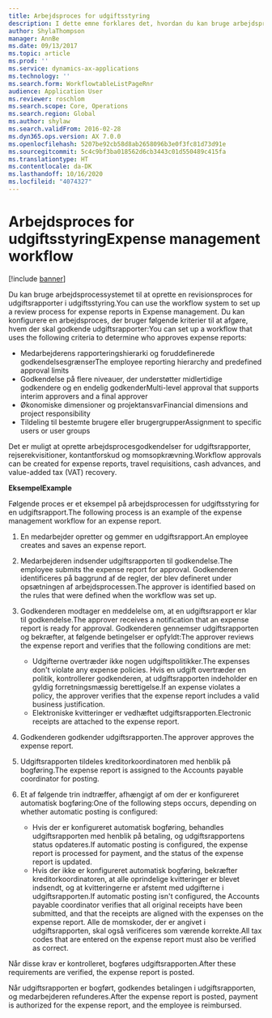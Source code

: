 ```yaml
---
title: Arbejdsproces for udgiftsstyring
description: I dette emne forklares det, hvordan du kan bruge arbejdsprocessystemet i Microsoft Dynamics 365 Finance til at oprette en revisionsproces for udgiftsrapporter i udgiftsstyring.
author: ShylaThompson
manager: AnnBe
ms.date: 09/13/2017
ms.topic: article
ms.prod: ''
ms.service: dynamics-ax-applications
ms.technology: ''
ms.search.form: WorkflowtableListPageRnr
audience: Application User
ms.reviewer: roschlom
ms.search.scope: Core, Operations
ms.search.region: Global
ms.author: shylaw
ms.search.validFrom: 2016-02-28
ms.dyn365.ops.version: AX 7.0.0
ms.openlocfilehash: 5207be92cb58d8ab2658096b3e0f3fc81d73d91e
ms.sourcegitcommit: 5c4c9bf3ba018562d6cb3443c01d550489c415fa
ms.translationtype: HT
ms.contentlocale: da-DK
ms.lasthandoff: 10/16/2020
ms.locfileid: "4074327"
---
```

# <a name="expense-management-workflow"></a><span data-ttu-id="0c3d3-103">Arbejdsproces for udgiftsstyring</span><span class="sxs-lookup"><span data-stu-id="0c3d3-103">Expense management workflow</span></span>

[!include [banner](../includes/banner.md)]

<span data-ttu-id="0c3d3-104">Du kan bruge arbejdsprocessystemet til at oprette en revisionsproces for udgiftsrapporter i udgiftsstyring.</span><span class="sxs-lookup"><span data-stu-id="0c3d3-104">You can use the workflow system to set up a review process for expense reports in Expense management.</span></span> <span data-ttu-id="0c3d3-105">Du kan konfigurere en arbejdsproces, der bruger følgende kriterier til at afgøre, hvem der skal godkende udgiftsrapporter:</span><span class="sxs-lookup"><span data-stu-id="0c3d3-105">You can set up a workflow that uses the following criteria to determine who approves expense reports:</span></span>

- <span data-ttu-id="0c3d3-106">Medarbejderens rapporteringshierarki og foruddefinerede godkendelsesgrænser</span><span class="sxs-lookup"><span data-stu-id="0c3d3-106">The employee reporting hierarchy and predefined approval limits</span></span>
- <span data-ttu-id="0c3d3-107">Godkendelse på flere niveauer, der understøtter midlertidige godkendere og en endelig godkender</span><span class="sxs-lookup"><span data-stu-id="0c3d3-107">Multi-level approval that supports interim approvers and a final approver</span></span>
- <span data-ttu-id="0c3d3-108">Økonomiske dimensioner og projektansvar</span><span class="sxs-lookup"><span data-stu-id="0c3d3-108">Financial dimensions and project responsibility</span></span>
- <span data-ttu-id="0c3d3-109">Tildeling til bestemte brugere eller brugergrupper</span><span class="sxs-lookup"><span data-stu-id="0c3d3-109">Assignment to specific users or user groups</span></span>

<span data-ttu-id="0c3d3-110">Det er muligt at oprette arbejdsprocesgodkendelser for udgiftsrapporter, rejserekvisitioner, kontantforskud og momsopkrævning.</span><span class="sxs-lookup"><span data-stu-id="0c3d3-110">Workflow approvals can be created for expense reports, travel requisitions, cash advances, and value-added tax (VAT) recovery.</span></span>

<span data-ttu-id="0c3d3-111">**Eksempel**</span><span class="sxs-lookup"><span data-stu-id="0c3d3-111">**Example**</span></span>

<span data-ttu-id="0c3d3-112">Følgende proces er et eksempel på arbejdsprocessen for udgiftsstyring for en udgiftsrapport.</span><span class="sxs-lookup"><span data-stu-id="0c3d3-112">The following process is an example of the expense management workflow for an expense report.</span></span>

1. <span data-ttu-id="0c3d3-113">En medarbejder opretter og gemmer en udgiftsrapport.</span><span class="sxs-lookup"><span data-stu-id="0c3d3-113">An employee creates and saves an expense report.</span></span>
2. <span data-ttu-id="0c3d3-114">Medarbejderen indsender udgiftsrapporten til godkendelse.</span><span class="sxs-lookup"><span data-stu-id="0c3d3-114">The employee submits the expense report for approval.</span></span> <span data-ttu-id="0c3d3-115">Godkenderen identificeres på baggrund af de regler, der blev defineret under opsætningen af arbejdsprocessen.</span><span class="sxs-lookup"><span data-stu-id="0c3d3-115">The approver is identified based on the rules that were defined when the workflow was set up.</span></span>
3. <span data-ttu-id="0c3d3-116">Godkenderen modtager en meddelelse om, at en udgiftsrapport er klar til godkendelse.</span><span class="sxs-lookup"><span data-stu-id="0c3d3-116">The approver receives a notification that an expense report is ready for approval.</span></span> <span data-ttu-id="0c3d3-117">Godkenderen gennemser udgiftsrapporten og bekræfter, at følgende betingelser er opfyldt:</span><span class="sxs-lookup"><span data-stu-id="0c3d3-117">The approver reviews the expense report and verifies that the following conditions are met:</span></span>

    - <span data-ttu-id="0c3d3-118">Udgifterne overtræder ikke nogen udgiftspolitikker.</span><span class="sxs-lookup"><span data-stu-id="0c3d3-118">The expenses don't violate any expense policies.</span></span> <span data-ttu-id="0c3d3-119">Hvis en udgift overtræder en politik, kontrollerer godkenderen, at udgiftsrapporten indeholder en gyldig forretningsmæssig berettigelse.</span><span class="sxs-lookup"><span data-stu-id="0c3d3-119">If an expense violates a policy, the approver verifies that the expense report includes a valid business justification.</span></span>
    - <span data-ttu-id="0c3d3-120">Elektroniske kvitteringer er vedhæftet udgiftsrapporten.</span><span class="sxs-lookup"><span data-stu-id="0c3d3-120">Electronic receipts are attached to the expense report.</span></span>

4. <span data-ttu-id="0c3d3-121">Godkenderen godkender udgiftsrapporten.</span><span class="sxs-lookup"><span data-stu-id="0c3d3-121">The approver approves the expense report.</span></span>
5. <span data-ttu-id="0c3d3-122">Udgiftsrapporten tildeles kreditorkoordinatoren med henblik på bogføring.</span><span class="sxs-lookup"><span data-stu-id="0c3d3-122">The expense report is assigned to the Accounts payable coordinator for posting.</span></span>
6. <span data-ttu-id="0c3d3-123">Et af følgende trin indtræffer, afhængigt af om der er konfigureret automatisk bogføring:</span><span class="sxs-lookup"><span data-stu-id="0c3d3-123">One of the following steps occurs, depending on whether automatic posting is configured:</span></span>

    - <span data-ttu-id="0c3d3-124">Hvis der er konfigureret automatisk bogføring, behandles udgiftsrapporten med henblik på betaling, og udgiftsrapportens status opdateres.</span><span class="sxs-lookup"><span data-stu-id="0c3d3-124">If automatic posting is configured, the expense report is processed for payment, and the status of the expense report is updated.</span></span>
    - <span data-ttu-id="0c3d3-125">Hvis der ikke er konfigureret automatisk bogføring, bekræfter kreditorkoordinatoren, at alle oprindelige kvitteringer er blevet indsendt, og at kvitteringerne er afstemt med udgifterne i udgiftsrapporten.</span><span class="sxs-lookup"><span data-stu-id="0c3d3-125">If automatic posting isn't configured, the Accounts payable coordinator verifies that all original receipts have been submitted, and that the receipts are aligned with the expenses on the expense report.</span></span> <span data-ttu-id="0c3d3-126">Alle de momskoder, der er angivet i udgiftsrapporten, skal også verificeres som værende korrekte.</span><span class="sxs-lookup"><span data-stu-id="0c3d3-126">All tax codes that are entered on the expense report must also be verified as correct.</span></span>

<span data-ttu-id="0c3d3-127">Når disse krav er kontrolleret, bogføres udgiftsrapporten.</span><span class="sxs-lookup"><span data-stu-id="0c3d3-127">After these requirements are verified, the expense report is posted.</span></span>

<span data-ttu-id="0c3d3-128">Når udgiftsrapporten er bogført, godkendes betalingen i udgiftsrapporten, og medarbejderen refunderes.</span><span class="sxs-lookup"><span data-stu-id="0c3d3-128">After the expense report is posted, payment is authorized for the expense report, and the employee is reimbursed.</span></span>
